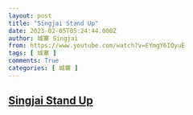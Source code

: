 ```yaml
---
layout: post
title: "Singjai Stand Up"
date: 2023-02-05T05:24:44.000Z
author: 城寨 Singjai
from: https://www.youtube.com/watch?v=EYmgY6IQyuE
tags: [ 城寨 ]
comments: True
categories: [ 城寨 ]
---
```

<!--1675574684000-->
[Singjai Stand Up](https://www.youtube.com/watch?v=EYmgY6IQyuE)
------

<div>

</div>
